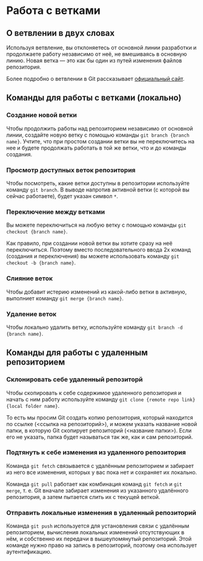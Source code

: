 # Работа с ветками

## О ветвлении в двух словах

Используя ветвление, вы отклоняетесь от основной линии разработки и продолжаете работу независимо от неё, не вмешиваясь в основную линию. Новая ветка — это как бы один из путей изменения файлов репозитория.

Более подробно о ветвлении в Git рассказывает [официальный сайт](https://git-scm.com/book/ru/v2/%D0%92%D0%B5%D1%82%D0%B2%D0%BB%D0%B5%D0%BD%D0%B8%D0%B5-%D0%B2-Git-%D0%9E-%D0%B2%D0%B5%D1%82%D0%B2%D0%BB%D0%B5%D0%BD%D0%B8%D0%B8-%D0%B2-%D0%B4%D0%B2%D1%83%D1%85-%D1%81%D0%BB%D0%BE%D0%B2%D0%B0%D1%85#ch03-git-branching).

## Команды для работы с ветками (локально)

### Создание новой ветки

Чтобы продолжить работы над репозиторием независимо от основной линии, создайте новую ветку с помощью команды  `git branch {branch name}`. Учтите, что при простом создании ветки вы не переключитесь на нее и будете продолжать работать в той же ветки, что и до команды создания. 

### Просмотр доступных веток репозитория

Чтобы посмотреть, какие ветки доступны в репозитории используйте команду `git branch`. В выводе напротив активной ветки (с которой вы сейчас работаете), будет указан символ  `*`.

### Переключение между ветками

Вы можете переключиться на любую ветку с помощью команды `git checkout {branch name}`.

Как правило, при создании новой ветки вы хотите сразу на неё переключиться. Поэтому вместо последовательного ввода 2х команд (создания и переключения) вы можете использовать команду `git checkout -b {branch name}`.

### Слияние веток

Чтобы добавит истерию изменений из какой-либо ветки в активную, выполниет команду `git merge {branch name}`.

### Удаление веток

Чтобы локально удалить ветку, используйте команду `git branch -d {branch name}`.

## Команды для работы с удаленным репозиторием

### Склонировать себе удаленный репозиторй

Чтобы скопировать к себе содержимое удаленного репозитория и начать с ним работу используйте команду `git clone {remote repo link} {local folder name}`.

То есть мы просим Git создать копию репозитория, который находится по ссылке (<ссылка на репозиторий>), и можем указать название новой папки, в которую Git скопирует репозиторий (<название папки>). Если его не указать, папка будет называться так же, как и сам репозиторий.

### Подтянуть к себе изменения из удаленного репозитория

Команда `git fetch` связывается с удалённым репозиторием и забирает из него все изменения, которых у вас пока нет и сохраняет их локально.

Команда `git pull` работает как комбинация команд `git fetch` и `git merge`, т. е. Git вначале забирает изменения из указанного удалённого репозитория, а затем пытается слить их с текущей веткой.

### Отправить локальные изменения в удаленный репозиторий

Команда `git push` используется для установления связи с удалённым репозиторием, вычисления локальных изменений отсутствующих в нём, и собственно их передачи в вышеупомянутый репозиторий. Этой команде нужно право на запись в репозиторий, поэтому она использует аутентификацию.